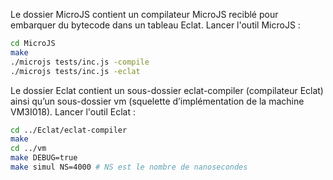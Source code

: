 
Le dossier MicroJS contient un compilateur MicroJS reciblé pour embarquer du bytecode dans un tableau Eclat. Lancer l'outil MicroJS :

```sh
cd MicroJS
make
./microjs tests/inc.js -compile
./microjs tests/inc.js -eclat
```

Le dossier Eclat contient un sous-dossier eclat-compiler (compilateur Eclat) ainsi qu’un sous-dossier vm (squelette d’implémentation de la machine VM3I018). Lancer l'outil Eclat :

```sh
cd ../Eclat/eclat-compiler
make
cd ../vm
make DEBUG=true
make simul NS=4000 # NS est le nombre de nanosecondes
```

